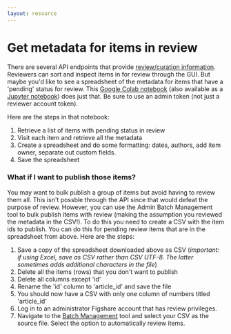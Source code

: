 ```yaml
---
layout: resource
---
```


# Get metadata for items in review

There are several API endpoints that provide <a href="https://docs.figshare.com/#account_institution_curations" target="_blank">review/curation information</a>. Reviewers can sort and inspect items in for review through the GUI. But maybe you'd like to see a spreadsheet of the metadata for items that have a 'pending' status for review. 
This <a href="https://colab.research.google.com/drive/1vATcAQfK2hEuX-UYAutrj5iQnAoL6Hfn?usp=sharing" target="_blank">Google Colab notebook</a> (also available as a <a href="https://github.com/amckennafoster/figshare-api-scripts/blob/main/download-metadata-admin/RETRIEVE-ITEMS-IN-REVIEW.ipynb" target="_blank">Jupyter notebook</a>) does just that. Be sure to use an admin token (not just a reviewer account token).

Here are the steps in that notebook:

1. Retrieve a list of items with pending status in review
2. Visit each item and retrieve all the metadata
3. Create a spreadsheet and do some formatting: dates, authors, add item owner, separate out custom fields.
4. Save the spreadsheet

### What if I want to publish those items?
You may want to bulk publish a group of items but avoid having to review them all. This isn't possble through the API since that would defeat the purpose of review. However, you can use the Admin Batch Management tool to bulk publish items with review (making the assumption you reviewed the metadata in the CSV!). To do this you need to create a CSV with the item ids to publish. You can do this for pending review items that are in the spreadsheet from above. Here are the steps:

1. Save a copy of the spreadsheet downloaded above as CSV (*important: if using Excel, save as CSV rather than CSV UTF-8. The latter sometimes adds additional characters in the file*)
2. Delete all the items (rows) that you don't want to publish
3. Delete all columns except 'id'
4. Rename the 'id' column to 'article_id' and save the file
5. You should now have a CSV with only one column of numbers titled 'article_id'
6. Log in to an administrator Figshare account that has review privileges. 
7. Navigate to the [Batch Management](https://help.figshare.com/article/administrative-batch-management) tool and select your CSV as the source file. Select the option to automatically review items.


